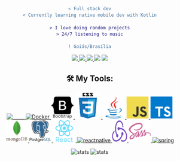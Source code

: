 <center>


```diff
< Full stack dev
< Currently learning native mobile dev with Kotlin

> I love doing random projects
> 24/7 listening to music

! Goiás/Brasília
```
<p align="center">
  
  <a target="_blank" href="https://twitter.com/andr30z/">
    <img src="https://img.shields.io/twitter/follow/andr30z?color=1DA1F2&logo=twitter&style=for-the-badge&label=twitter"/>
  </a>
  <a target="_blank" href="https://www.instagram.com/andr30z"><img src="https://img.shields.io/badge/Instagram-E4405F?style=for-the-badge&logo=instagram&logoColor=white">
  </a>  
  <a target="_blank" href="https://www.linkedin.com/in/andreluiz1015">
    <img src="https://img.shields.io/badge/LinkedIn-307cc5?style=for-the-badge&logo=linkedin&logoColor=white&color=004182"/>
  </a>
  <a href="mailto:andrelp1015@gmail.com"><img src="https://img.shields.io/badge/-Gmail-%23333?style=for-the-badge&logo=gmail&logoColor=white" target="_blank"></a>
 <a href="https://open.spotify.com/playlist/2hsCMNOEAIegXk3xm5eo6n" target="_blank"><img src="https://img.shields.io/badge/Spotify-1ED760?&style=for-the-badge&logo=spotify&logoColor=white"target="_blank"></a>
</p>

## 🛠 **My Tools:**
<p align="center"> 
  <a href="https://aws.amazon.com/pt" target="_blank"> <img style="color: #fff" src="https://cdn.jsdelivr.net/gh/devicons/devicon/icons/amazonwebservices/amazonwebservices-plain-wordmark.svg" alt="AWS" width="80" height="80"/> </a> 
   <a href="https://www.docker.com" target="_blank"><img width="70" height="70" src="https://cdn.jsdelivr.net/gh/devicons/devicon/icons/docker/docker-original-wordmark.svg" alt="Docker" /> </a> 
 <a href="https://getbootstrap.com" target="_blank"> <img src="https://raw.githubusercontent.com/devicons/devicon/master/icons/bootstrap/bootstrap-plain-wordmark.svg" alt="bootstrap" width="60" height="60"/> </a> 
 <a href="https://www.w3schools.com/css/" target="_blank"> <img src="https://raw.githubusercontent.com/devicons/devicon/master/icons/css3/css3-original-wordmark.svg" alt="css3" width="70" height="70"/> </a> </a> <a href="https://www.java.com" target="_blank"> <img src="https://raw.githubusercontent.com/devicons/devicon/master/icons/java/java-original.svg" alt="java" width="60" height="60"/> </a> <a href="https://developer.mozilla.org/en-US/docs/Web/JavaScript" target="_blank"> <img src="https://raw.githubusercontent.com/devicons/devicon/master/icons/javascript/javascript-original.svg" alt="javascript" width="60" height="60"/> </a><a href="https://www.typescriptlang.org/" target="_blank"> <img src="https://raw.githubusercontent.com/devicons/devicon/master/icons/typescript/typescript-original.svg" alt="typescript" width="60" height="60"/> </a> <a href="https://www.mongodb.com/" target="_blank"> <img src="https://raw.githubusercontent.com/devicons/devicon/master/icons/mongodb/mongodb-original-wordmark.svg" alt="mongodb" width="60" height="60"/> </a> <a href="https://www.postgresql.org" target="_blank"> <img src="https://raw.githubusercontent.com/devicons/devicon/master/icons/postgresql/postgresql-original-wordmark.svg" alt="postgresql" width="60" height="60"/> </a> <a href="https://reactjs.org/" target="_blank"> <img src="https://raw.githubusercontent.com/devicons/devicon/master/icons/react/react-original-wordmark.svg" alt="react" width="60" height="60"/> </a> <a href="https://reactnative.dev/" target="_blank"> <img src="https://reactnative.dev/img/header_logo.svg" alt="reactnative" width="60" height="60"/> </a> <a href="https://redux.js.org" target="_blank"> <img src="https://raw.githubusercontent.com/devicons/devicon/master/icons/redux/redux-original.svg" alt="redux" width="40" height="60"/> </a> <a href="https://sass-lang.com" target="_blank"> <img src="https://raw.githubusercontent.com/devicons/devicon/master/icons/sass/sass-original.svg" alt="sass" width="60" height="60"/> </a> <a href="https://spring.io/" target="_blank"> <img src="https://www.vectorlogo.zone/logos/springio/springio-icon.svg" alt="spring" width="60" height="60"/> </a> 
 </p>
 <p align="center">
  <span>
    <img src="https://github-readme-stats-andr30z.vercel.app/api?username=andr30z&show_icons=true&theme=algolia&hide=stars,issues" alt="stats" height=175 />
  </span>
  <span>
    <img src="https://github-readme-stats-andr30z.vercel.app/api/top-langs?username=andr30z&layout=compact&show_icons=true&theme=algolia" alt="stats" height=175 />
  </span>
</p>

</center>
